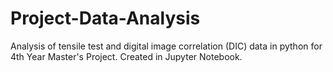 # Project-Data-Analysis
Analysis of tensile test and digital image correlation (DIC) data in python for 4th Year Master's Project. Created in Jupyter Notebook.
